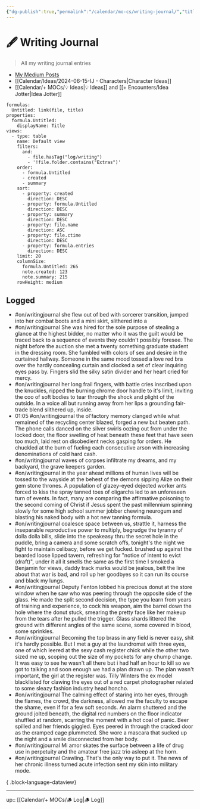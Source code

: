 ```yaml
---
{"dg-publish":true,"permalink":"/calendar/mo-cs/writing-journal/","title":"🖋 Writing Journal","tags":["on/writing"]}
---
```


# 🖋 Writing Journal

> All my writing journal entries

- [My Medium Posts](https://medium.com/@tophergroenink)
- [[Calendar/Ideas/2024-06-15-IJ - Characters\|Character Ideas]]
- [[Calendar/+ MOCs/💡 Ideas\|💡 Ideas]] and [[+ Encounters/Idea Jotter\|Idea Jotter]]

```base
formulas:
  Untitled: link(file, title)
properties:
  formula.Untitled:
    displayName: Title
views:
  - type: table
    name: Default view
    filters:
      and:
        - file.hasTag("log/writing")
        - '!file.folder.contains("Extras")'
    order:
      - formula.Untitled
      - created
      - summary
    sort:
      - property: created
        direction: DESC
      - property: formula.Untitled
        direction: DESC
      - property: summary
        direction: DESC
      - property: file.name
        direction: ASC
      - property: file.ctime
        direction: DESC
      - property: formula.entries
        direction: DESC
    limit: 20
    columnSize:
      formula.Untitled: 265
      note.created: 123
      note.summary: 215
    rowHeight: medium

```


## Logged

- #on/writingjournal she flew out of bed with sorcerer transition, jumped into her combat boots and a mini skirt, slithered into a
- #on/writingjournal She was hired for the sole purpose of stealing a glance at the highest bidder, no matter who it was the guilt would be traced back to a sequence of events they couldn't possibly foresee. The night before the auction she met a twenty something graduate student in the dressing room. She fumbled with colors of sex and desire in the curtained hallway. Someone in the same mood tossed a love red bra over the hardly concealing curtain and clocked a set of clear inquiring eyes pass by. Fingers slid the silky satin divider and her heart cried for mercy.
- #on/writingjournal her long frail fingers, with battle cries inscribed upon the knuckles, ripped the burning chrome door handle to it's limit, inviting the coo of  soft bodies to tear through the shock and plight of the outside. In a voice all but running away from her lips a grounding fair-trade blend slithered up, inside.
- 01:05 #on/writingjournal the ol'factory memory clanged while what remained of the recycling center blazed, forged a new but beaten path. The phone calls danced on the silver swirls oozing out from under the locked door, the floor swelling of heat beneath these feet that have seen too much, laid rest on disobedient necks gasping for orders. He chuckled at the burn of fueling each consecutive arson with increasing denominations of cold hard cash.
- #on/writingjournal waves of corpses infiltrate my dreams, and my backyard, the grave keepers garden.
- #on/writingjournal  in the year ahead millions of human lives will be tossed to the wayside at the behest of the demons sipping Alize on their gem stone thrones. A population of glazey-eyed dejected worker ants forced to kiss the spray tanned toes of oligarchs led to an unforeseen turn of events. In fact, many are comparing the affirmative poisoning to the second coming of Christ if Jesus spent the past millennium spinning slowly for some high school summer jobber chewing neurogum and blasting his naked body with a hot new tanning formula.
- #on/writingjournal coalesce space between us, strattle it, harness the inseparable reproductive power to multiply, begrudge the tyranny of dolla dolla bills, slide into the speakeasy thru the secret hole in the puddle, bring a camera and some scratch offs, tonight's the night we fight to maintain celibacy, before we get fucked. brushed up against the bearded loose lipped tavern, refreshing for "notice of intent to evict (draft)", under it all it smells the same as the first time I smoked a Benjamin for views, daddy track marks would be jealous, belt the line about that war is bad, and roll up her goodbyes so it can run its course and black my lungs.
- #on/writingjournal Deputy Fenton lobbed his precious donut at the store window when he saw who was peering through the opposite side of the glass. He made the split second decision, the type you learn from years of training and experience, to cock his weapon, aim the barrel down the hole where the donut stuck, smearing the pretty face like her makeup from the tears after he pulled the trigger. Glass shards littered the ground with different angles of the same scene, some covered in blood, some sprinkles.
- #on/writingjournal Becoming the top brass in any field is never easy, shit it's hardly possible. But I met a guy at the laundromat with three eyes, one of which leered at the sexy cash register chick while the other two sized me up, scoping out the size of my pockets for any chump change. It was easy to see he wasn't all there but i had half an hour to kill so we got to talking and soon enough we had a plan drawn up.  The plan wasn't important, the girl at the register was. Tilly Winters the ex model blacklisted for clawing the eyes out of a red carpet photographer related to some sleazy fashion industry head honcho.
- #on/writingjournal The calming effect of staring into her eyes, through the flames, the crowd, the darkness, allowed me the faculty to escape the shame, even if for a few soft seconds. An alarm shuttered and the ground jolted beneath, the digital red numbers on the floor indicator shuffled at random, scarring the moment with a hot coal of panic. Beer spilled and her friends giggled. Eyes peered in through the cracked door as the cramped cage plummeted. She wore a mascara that sucked up the night and a smile disconnected from her body.
- #on/writingjournal Mi amor skates the surface between a life of drug use in perpetuity and the amateur free jazz trio asleep at the horn.
- #on/writingjournal Crawling. That's the only way to put it. The news of her chronic illness turned acute infection sent my skin into military mode.

{ .block-language-dataview}

---
up:: [[Calendar/+ MOCs/🪵 Log\|🪵 Log]]

